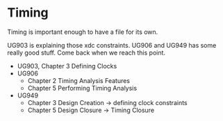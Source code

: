 # Timing

Timing is important enough to have a file for its own.

UG903 is explaining those xdc constraints. UG906 and UG949 has some really good stuff.
Come back when we reach this point.

- UG903, Chapter 3 Defining Clocks
- UG906
  - Chapter 2 Timing Analysis Features
  - Chapter 5 Performing Timing Analysis
- UG949
  - Chapter 3 Design Creation -> defining clock constraints
  - Chapter 5 Design Closure -> Timing Closure
